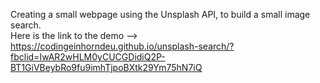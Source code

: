 Creating a small webpage using the Unsplash API, to build a small image 
search.<br>
Here is the link to the demo --> https://codingeinhorndeu.github.io/unsplash-search/?fbclid=IwAR2wHLM0yCUCGDidiQ2P-BT1GiVBeybRo9fu9imhTjpoBXtk29Ym75hN7iQ
